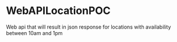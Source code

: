 # WebAPILocationPOC
Web api that will result in json response for locations with availability between 10am and 1pm
